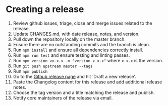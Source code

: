 # Creating a release

1.  Review github issues, triage, close and merge issues related to the release.
2.  Update CHANGES.md, with date release, notes, and version.
3.  Pull down the repository locally on the master branch.
4.  Ensure there are no outstanding commits and the branch is clean.
5.  Run `npm install` and ensure all dependencies correctly install.
6.  Run `npm run test` and ensure testing and linting passes.
7.  Run `npm version vx.x.x -m "version x.x.x"` where `x.x.x` is the version.
8.  Run `git push upstream master --tags`
9.  Run `npm publish`
10. Go to the [Github release page][Releases] and hit 'Draft a new release'.
11. Paste the Changelog content for this release and add additional release notes.
12. Choose the tag version and a title matching the release and publish.
13. Notify core maintainers of the release via email.

[Releases]: https://github.com/senecajs/seneca-entity/releases
